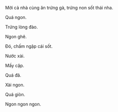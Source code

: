 Mời cả nhà cùng ăn trứng gà, trứng non sốt thái nha.

Quá ngon.

Trứng lòng đào.

Ngon ghê.

Đó, chấm ngập cái sốt.

Nước xài.

Mấy cặp.

Quá đã.

Xài ngon.

Quá giòn.

Ngon ngon ngon.
